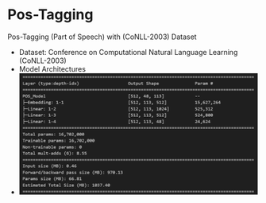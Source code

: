 # Pos-Tagging
Pos-Tagging (Part of Speech) with (CoNLL-2003) Dataset
- Dataset: Conference on Computational Natural Language Learning (CoNLL-2003)
- Model Architectures
- ![Example Image](model.png)


